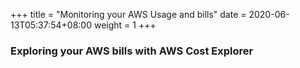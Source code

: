 +++
title = "Monitoring your AWS Usage and bills"
date =  2020-06-13T05:37:54+08:00
weight = 1
+++

### Exploring your AWS bills with AWS Cost Explorer
